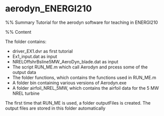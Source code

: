# aerodyn_ENERGI210
%% Summary
Tutorial for the aerodyn software for teaching in ENERGI210

%% Content

The folder contains:
  - driver_EX1.dvr as first tutorial
  - Ex1_input.dat as input
  - NRELOffshrBsline5MW_AeroDyn_blade.dat as input
  - The script RUN_ME.m which call Aerodyn and prcess some of the output data
  - The folder functions, which contains the functions used in RUN_ME.m
  - A folder bin containing various versions of Aerodyn.exe
  - A folder airfoil_NREL_5MW, which contains the airfoil data for the 5 MW NREL turbine
  
  The first time that RUN_ME is used, a folder outputFiles is created. The output files are stored in this folder automatically
 
